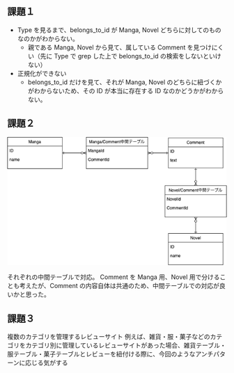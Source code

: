 ## 課題１

- Type を見るまで、belongs_to_id が Manga, Novel どちらに対してのものなのかがわからない。
  - 親である Manga, Novel から見て、属している Comment を見つけにくい（先に Type で grep した上で belongs_to_id の検索をしないといけない）
- 正規化ができない
  - belongs_to_id だけを見て、それが Manga, Novel のどちらに紐づくかがわからないため、その ID が本当に存在する ID なのかどうかがわからない。

## 課題２

![image](https://raw.githubusercontent.com/yuikoito/PrAhaChallenge/master/db/anti-patern-3/Diagram.drawio.png)

それぞれの中間テーブルで対応。
Comment を Manga 用、Novel 用で分けることも考えたが、Comment の内容自体は共通のため、中間テーブルでの対応が良いかと思った。

## 課題３

複数のカテゴリを管理するレビューサイト
例えば、雑貨・服・菓子などのカテゴリをカテゴリ別に管理しているレビューサイトがあった場合、雑貨テーブル・服テーブル・菓子テーブルとレビューを紐付ける際に、今回のようなアンチパターンに応じる気がする
